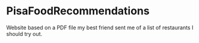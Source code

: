 # PisaFoodRecommendations
Website based on a PDF file my best friend sent me of a list of restaurants I should try out.
